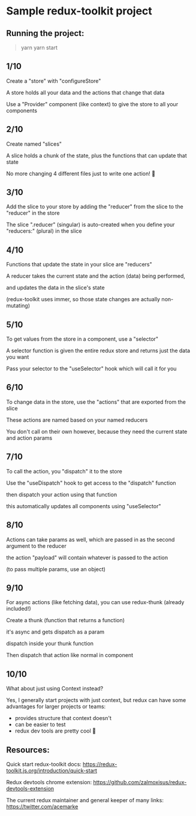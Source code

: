 # Sample redux-toolkit project


## Running the project:

> yarn
> yarn start



## 1/10

Create a "store" with "configureStore"

A store holds all your data and the actions that change that data

Use a "Provider" component (like context) to give the store to all your components






## 2/10

Create named "slices"

A slice holds a chunk of the state, plus the functions that can update that state

No more changing 4 different files just to write one action! 🎉





## 3/10

Add the slice to your store by adding the "reducer" from the slice to the "reducer" in the store

The slice ".reducer" (singular) is auto-created when you define your "reducers:" (plural) in the slice





## 4/10

Functions that update the state in your slice are "reducers"

A reducer takes the current state and the action (data) being performed, 

and updates the data in the slice's state

(redux-toolkit uses immer, so those state changes are actually non-mutating)





## 5/10

To get values from the store in a component, use a "selector"

A selector function is given the entire redux store and returns just the data you want

Pass your selector to the "useSelector" hook which will call it for you






## 6/10

To change data in the store, use the "actions" that are exported from the slice

These actions are named based on your named reducers

You don't call on their own however, because they need the current state and action params





## 7/10

To call the action, you "dispatch" it to the store

Use the "useDispatch" hook to get access to the "dispatch" function

then dispatch your action using that function

this automatically updates all components using "useSelector"





## 8/10

Actions can take params as well, which are passed in as the second argument to the reducer

the action "payload" will contain whatever is passed to the action

(to pass multiple params, use an object)





## 9/10

For async actions (like fetching data), you can use redux-thunk (already included!)

Create a thunk (function that returns a function)

it's async and gets dispatch as a param

dispatch inside your thunk function

Then dispatch that action like normal in component






## 10/10

What about just using Context instead?

Yes, I generally start projects with just context, but redux can have some advantages for larger projects or teams:

- provides structure that context doesn't
- can be easier to test
- redux dev tools are pretty cool 💯




## Resources:

Quick start redux-toolkit docs:
https://redux-toolkit.js.org/introduction/quick-start

Redux devtools chrome extension:
https://github.com/zalmoxisus/redux-devtools-extension

The current redux maintainer and general keeper of many links:
https://twitter.com/acemarke
































